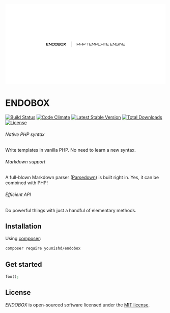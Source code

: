 ![endobox](endobox.png "made with ♥")

# ENDOBOX

[![Build Status](https://travis-ci.org/younishd/endobox.svg?branch=master)](https://travis-ci.org/younishd/endobox)
[![Code Climate](https://codeclimate.com/github/younishd/endobox/badges/gpa.svg)](https://codeclimate.com/github/younishd/endobox)
[![Latest Stable Version](https://poser.pugx.org/younishd/endobox/version)](https://packagist.org/packages/younishd/endobox)
[![Total Downloads](https://poser.pugx.org/younishd/endobox/downloads)](https://packagist.org/packages/younishd/endobox)
[![License](https://poser.pugx.org/younishd/endobox/license)](https://packagist.org/packages/younishd/endobox)

###### Native PHP syntax

Write templates in vanilla PHP. No need to learn a new syntax.

###### Markdown support

A full-blown Markdown parser ([Parsedown](https://github.com/erusev/parsedown)) is built right in. Yes, it can be combined with PHP!

###### Efficient API

Do powerful things with just a handful of elementary methods.

## Installation

Using [composer](https://getcomposer.org):

```bash
composer require younishd/endobox
```

## Get started

```php
foo();
```

## License

_ENDOBOX_ is open-sourced software licensed under the [MIT license](LICENSE).
